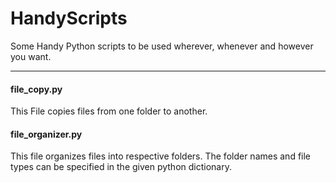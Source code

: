 # HandyScripts
Some Handy Python scripts to be used wherever, whenever and however you want.

*** 
#### file_copy.py
This File copies files from one folder to another.

#### file_organizer.py
This file organizes files into respective folders.
The folder names and file types can be specified in the
given python dictionary.